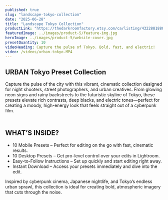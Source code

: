 ```yaml
---
published: true
slug: "landscape-tokyo-collection"
date: "2025-06-28"
title: "Landscape Tokyo Collection"
productLink: "https://thedarkroomfactory.etsy.com/ca/listing/4322881888/10-lightroom-presets-tokyo-urban"
featuredImage: ../images/product-5/feature-img.jpg
heroImage: ../images/product-5/website-cover.jpg
presetQuantity: 10
videoHeading: Capture the pulse of Tokyo. Bold, fast, and electric!
video: /videos/urban-tokyo.MP4
---
```

## URBAN Tokyo Preset Collection

Capture the pulse of the city with this vibrant, cinematic collection designed for night shooters, street photographers, and urban creatives. From glowing neon signs and rainy backstreets to the futuristic skyline of Tokyo, these presets elevate rich contrasts, deep blacks, and electric tones—perfect for creating a moody, high-energy look that feels straight out of a cyberpunk film.

<div style="margin-top: 50px;"></div>

## WHAT’S INSIDE?
- 10 Mobile Presets – Perfect for editing on the go with fast, cinematic results.
- 10 Desktop Presets – Get pro-level control over your edits in Lightroom.
- Easy-to-Follow Instructions – Set up quickly and start editing right away.
- Instant Download – Access your presets immediately and dive into the edit.

Inspired by cyberpunk cinema, Japanese nightlife, and Tokyo’s endless urban sprawl, this collection is ideal for creating bold, atmospheric imagery that cuts through the noise.